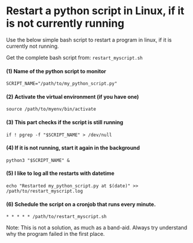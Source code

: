 # Restart a python script in Linux, if it is not currently running
Use the below simple bash script to restart a program in linux, if it is currently not running.

Get the complete bash script from: ```restart_myscript.sh```

#### (1) Name of the python script to monitor
```SCRIPT_NAME="/path/to/my_python_script.py"```

#### (2) Activate the virtual environment (if you have one)
```source /path/to/myenv/bin/activate```

#### (3) This part checks if the script is still running
```if ! pgrep -f "$SCRIPT_NAME" > /dev/null```


#### (4) If it is not running, start it again in the background 
```python3 "$SCRIPT_NAME" &```

#### (5) I like to log all the restarts with datetime
```echo "Restarted my_python_script.py at $(date)" >> /path/to/restart_myscript.log```

#### (6) Schedule the script on a cronjob that runs every minute. 
```* * * * * /path/to/restart_myscript.sh```

Note: This is not a solution, as much as a band-aid. Always try understand why the program failed in the first place. 
